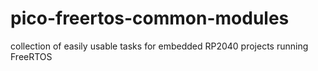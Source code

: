 # pico-freertos-common-modules
collection of easily usable tasks for embedded RP2040 projects running FreeRTOS
